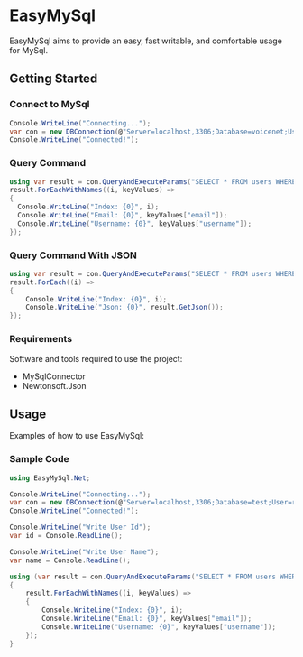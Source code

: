 # EasyMySql

EasyMySql aims to provide an easy, fast writable, and comfortable usage for MySql.

## Getting Started

### Connect to MySql
```csharp
Console.WriteLine("Connecting...");
var con = new DBConnection(@"Server=localhost,3306;Database=voicenet;User=root;", true);
Console.WriteLine("Connected!");
```

### Query Command
```csharp
using var result = con.QueryAndExecuteParams("SELECT * FROM users WHERE userid=? OR username=?", id, name);
result.ForEachWithNames((i, keyValues) =>
{
  Console.WriteLine("Index: {0}", i);
  Console.WriteLine("Email: {0}", keyValues["email"]);
  Console.WriteLine("Username: {0}", keyValues["username"]);
});
```

### Query Command With JSON
```csharp
using var result = con.QueryAndExecuteParams("SELECT * FROM users WHERE userid=? OR username=?", id, name);
result.ForEach((i) =>
{
    Console.WriteLine("Index: {0}", i);
    Console.WriteLine("Json: {0}", result.GetJson());
});
```

### Requirements

Software and tools required to use the project:

- MySqlConnector
- Newtonsoft.Json

## Usage

Examples of how to use EasyMySql:

### Sample Code

```csharp
using EasyMySql.Net;

Console.WriteLine("Connecting...");
var con = new DBConnection(@"Server=localhost,3306;Database=test;User=root;", true);
Console.WriteLine("Connected!");

Console.WriteLine("Write User Id");
var id = Console.ReadLine();

Console.WriteLine("Write User Name");
var name = Console.ReadLine();

using (var result = con.QueryAndExecuteParams("SELECT * FROM users WHERE userid=? OR username=?", id, name))
{
    result.ForEachWithNames((i, keyValues) =>
    {
        Console.WriteLine("Index: {0}", i);
        Console.WriteLine("Email: {0}", keyValues["email"]);
        Console.WriteLine("Username: {0}", keyValues["username"]);
    });
}
```
